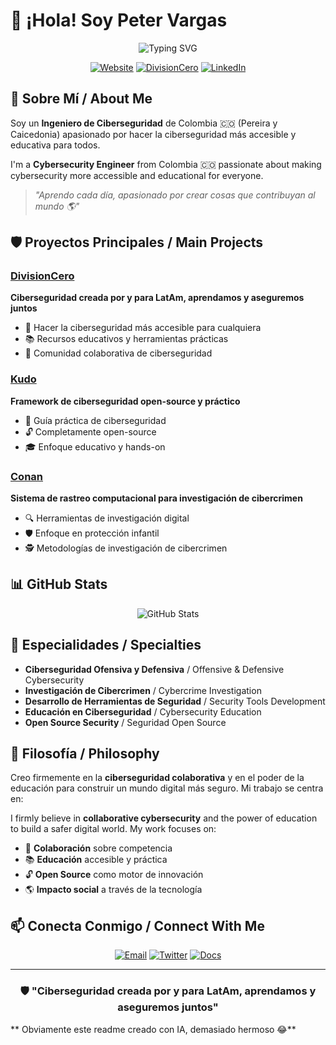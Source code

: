 # 👋 ¡Hola! Soy Peter Vargas

<div align="center">

![Typing SVG](https://readme-typing-svg.demolab.com?font=Fira+Code&weight=500&size=24&pause=1000&color=00D4AA&center=true&vCenter=true&width=600&lines=Cybersecurity+Engineer;Open+Source+Enthusiast;Building+Security+for+LatAm;Aprendiendo+cada+d%C3%ADa+%F0%9F%8C%8E)

[![Website](https://img.shields.io/badge/🌐_petervargas.com-00D4AA?style=for-the-badge)](https://petervargas.com)
[![DivisionCero](https://img.shields.io/badge/🛡️_divisioncero.com-FF6B6B?style=for-the-badge)](https://divisioncero.com)
[![LinkedIn](https://img.shields.io/badge/LinkedIn-0A66C2?style=for-the-badge&logo=linkedin)](https://linkedin.com/in/petervargas)

</div>

## 🚀 Sobre Mí / About Me

Soy un **Ingeniero de Ciberseguridad** de Colombia 🇨🇴 (Pereira y Caicedonia) apasionado por hacer la ciberseguridad más accesible y educativa para todos.

I'm a **Cybersecurity Engineer** from Colombia 🇨🇴 passionate about making cybersecurity more accessible and educational for everyone.

> *"Aprendo cada día, apasionado por crear cosas que contribuyan al mundo 🌎"*

## 🛡️ Proyectos Principales / Main Projects

### [DivisionCero](https://divisioncero.com) 
**Ciberseguridad creada por y para LatAm, aprendamos y aseguremos juntos**
- 🎯 Hacer la ciberseguridad más accesible para cualquiera
- 📚 Recursos educativos y herramientas prácticas
- 🤝 Comunidad colaborativa de ciberseguridad

### [Kudo](https://kudo.divisioncero.com)
**Framework de ciberseguridad open-source y práctico**
- 📖 Guía práctica de ciberseguridad
- 🔓 Completamente open-source
- 🎓 Enfoque educativo y hands-on

### [Conan](https://docs.divisioncero.com/docs/cyberacademy)
**Sistema de rastreo computacional para investigación de cibercrimen**
- 🔍 Herramientas de investigación digital
- 🛡️ Enfoque en protección infantil
- 🕵️ Metodologías de investigación de cibercrimen

## 📊 GitHub Stats

<div align="center">

![GitHub Stats](https://github-readme-stats.vercel.app/api?username=PetterVargas&show_icons=true&theme=radical&hide_border=true&bg_color=0D1117&title_color=00D4AA&icon_color=00D4AA&text_color=FFFFFF)
</div>

## 🎯 Especialidades / Specialties

- **Ciberseguridad Ofensiva y Defensiva** / Offensive & Defensive Cybersecurity
- **Investigación de Cibercrimen** / Cybercrime Investigation  
- **Desarrollo de Herramientas de Seguridad** / Security Tools Development
- **Educación en Ciberseguridad** / Cybersecurity Education
- **Open Source Security** / Seguridad Open Source

## 🌟 Filosofía / Philosophy

Creo firmemente en la **ciberseguridad colaborativa** y en el poder de la educación para construir un mundo digital más seguro. Mi trabajo se centra en:

I firmly believe in **collaborative cybersecurity** and the power of education to build a safer digital world. My work focuses on:

- 🤝 **Colaboración** sobre competencia
- 📚 **Educación** accesible y práctica  
- 🔓 **Open Source** como motor de innovación
- 🌎 **Impacto social** a través de la tecnología

## 📫 Conecta Conmigo / Connect With Me

<div align="center">

[![Email](https://img.shields.io/badge/Email-peter.vargasg%40gmail.com-D14836?style=for-the-badge&logo=gmail&logoColor=white)](mailto:peter.vargasg@gmail.com)
[![Twitter](https://img.shields.io/badge/Twitter-@divisioncero-1DA1F2?style=for-the-badge&logo=twitter&logoColor=white)](https://twitter.com/divisioncero)
[![Docs](https://img.shields.io/badge/Docs-docs.divisioncero.com-4A90E2?style=for-the-badge)](https://docs.divisioncero.com)

</div>

---

<div align="center">

### 🛡️ "Ciberseguridad creada por y para LatAm, aprendamos y aseguremos juntos"

</div>

** Obviamente este readme creado con IA, demasiado hermoso 😂**